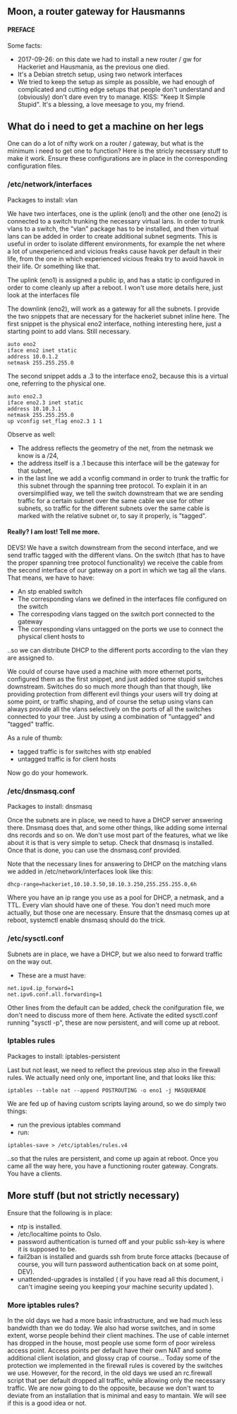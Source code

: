 ## Moon, a router gateway for Hausmanns

#### PREFACE
Some facts:

* 2017-09-26: on this date we had to install a new router / gw for Hackeriet and Hausmania, as the previous one died.
* It's a Debian stretch setup, using two network interfaces
* We tried to keep the setup as simple as possible, we had enough of complicated and cutting edge setups that people don't understand and
(obviously) don't dare even try to manage. KISS: "Keep It Simple Stupid". It's a blessing, a love meesage to you, my friend.

## What do i need to get a machine on her legs

One can do a lot of nifty work on a router / gateway, but what is the minimum i need to get one to function?
Here is the stricly necessary stuff to make it work. Ensure these configurations are in place in the corresponding configuration files.

### /etc/network/interfaces

Packages to install: vlan

We have two interfaces, one is the uplink (eno1) and the other one (eno2) is connected to a switch trunking the necessary virtual lans.
In order to trunk vlans to a switch, the "vlan" package has to be installed, and then virtual lans can be added in order to create additional
subnet segments. This is useful in order to isolate different environments, for example the net where a lot of unexperienced and vicious freaks
cause havok per default in their life, from the one in which experienced vicious freaks try to avoid havok in their life. Or something like that.

The uplink (eno1) is assigned a public ip, and has a static ip configured in order to come cleanly up after a reboot. I won't use more
details here, just look at the interfaces file

The downlink (eno2), will work as a gateway for all the subnets. I provide the two snippets that are necessary for the hackeriet subnet inline here.
The first snippet is the physical eno2 interface, nothing interesting here, just a starting point to add vlans. Still necessary.

```
auto eno2
iface eno2 inet static
address 10.0.1.2
netmask 255.255.255.0
```

The second snippet adds a .3 to the interface eno2, because this is a virtual one, referring to the physical one.

```
auto eno2.3
iface eno2.3 inet static
address 10.10.3.1
netmask 255.255.255.0
up vconfig set_flag eno2.3 1 1
```

Observe as well:

* The address reflects the geometry of the net, from the netmask we know is a /24,
* the address itself is a .1 because this interface will be the gateway for that subnet,
* in the last line we add a vconfig command in order to trunk the traffic for this subnet
through the spanning tree protocol. To explain it in an oversimplified way, we tell the switch
downstream that we are sending traffic for a certain subnet over the same cable we use for
other subnets, so traffic for the different subnets over the same cable is marked with the
relative subnet or, to say it properly, is "tagged".

#### Really? I am lost! Tell me more.

DEVS! We have a switch downstream from the second interface, and we send traffic tagged with the different vlans.
On the switch (that has to have the proper spanning tree protocol functionality) we receive the cable from the second interface of
our gateway on a port in which we tag all the vlans. That means, we have to have:

* An stp enabled switch
* The corresponding vlans we defined in the interfaces file configured on the switch
* The correspoding vlans tagged on the switch port connected to the gateway
* The corresponding vlans untagged on the ports we use to connect the physical client hosts to

..so we can distribute DHCP to the different ports according to the vlan they are assigned to.

We could of course have used a machine with more ethernet ports, configured them as the first snippet,
and just added some stupid switches downstream. Switches do so much more though than that though, like providing
protection from different evil things your users will try doing at some point, or traffic shaping, and of course the setup
using vlans can always provide all the vlans selectively on the ports of all the switches connected to your tree.
Just by using a combination of "untagged" and "tagged" traffic.

As a rule of thumb:

* tagged traffic is for switches with stp enabled
* untagged traffic is for client hosts

Now go do your homework.

###  /etc/dnsmasq.conf

Packages to install: dnsmasq

Once the subnets are in place, we need to have a DHCP server answering there.
Dnsmasq does that, and some other things, like adding some internal dns records and so on.
We don't use most part of the features, what we like about it is that is very simple to setup.
Check that dnsmasq is installed. Once that is done, you can use the dnsmasq.conf provided.

Note that the necessary lines for answering to DHCP on the matching vlans we added in /etc/network/interfaces
look like this:

```
dhcp-range=hackeriet,10.10.3.50,10.10.3.250,255.255.255.0,6h
```

Where you have an ip range you use as a pool for DHCP, a netmask, and a TTL.
Every vlan should have one of these.
You don't need much more actually, but those one are necessary.
Ensure that the dnsmasq comes up at reboot, systemctl enable dnsmasq should do the trick.

###  /etc/sysctl.conf
Subnets are in place, we have a DHCP, but we also need to forward traffic on the way out.

* These are a must have:

```
net.ipv4.ip_forward=1
net.ipv6.conf.all.forwarding=1
```

Other lines from the default can be added, check the conifguration file, we don't need to discuss more of them here.
Activate the edited sysctl.conf running "sysctl -p", these are now persistent, and will come up at reboot.

### Iptables rules

Packages to install: iptables-persistent

Last but not least, we need to reflect the previous step also in the firewall rules.
We actually need only one, important line, and that looks like this:

```
iptables --table nat --append POSTROUTING -o eno1 -j MASQUERADE
```

We are fed up of having custom scripts laying around, so we do simply two things:

* run the previous iptables command
* run:

```
iptables-save > /etc/iptables/rules.v4
```

..so that the rules are persistent, and come up again at reboot.
Once you came all the way here, you have a functioning router gateway. Congrats. You have a clients.

## More stuff (but not strictly necessary)

Ensure that the following is in place:

* ntp is installed.
* /etc/localtime points to Oslo.
* password authentication is turned off and your public ssh-key is where it is supposed to be.
* fail2ban is installed and guards ssh from brute force attacks (because of course, you will turn password authentication back on at some point, DEV).
* unattended-upgrades is installed ( if you have read all this document, i can't imagine seeing you keeping your machine security updated ).

### More iptables rules?

In the old days we had a more basic infrastructure, and we had much less bandwidth than we do today. We also had worse switches, and in some extent,
worse people behind their client machines. The use of cable internet has dropped in the house, most people use some form of poor wireless access point.
Access points per default have their own NAT and some additional client isolation, and glossy crap of course...
Today some of the protection we implemented in the firewall rules is covered by the switches we use.
However, for the record, in the old days we used an rc.firewall script that per default dropped all traffic, while allowing only the necessary traffic.
We are now going to do the opposite, because we don't want to deviate from an installation that is minimal and easy to mantain.
We will see if this is a good idea or not.

